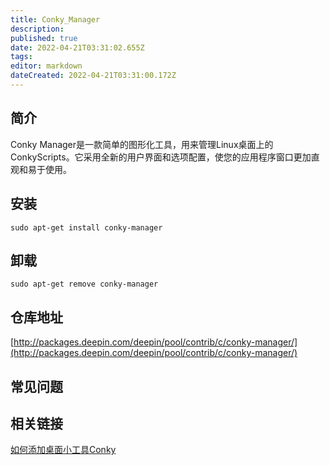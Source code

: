 ```yaml
---
title: Conky_Manager
description: 
published: true
date: 2022-04-21T03:31:02.655Z
tags: 
editor: markdown
dateCreated: 2022-04-21T03:31:00.172Z
---
```


## 简介

Conky Manager是一款简单的图形化工具，用来管理Linux桌面上的ConkyScripts。它采用全新的用户界面和选项配置，使您的应用程序窗口更加直观和易于使用。

## 安装

`sudo apt-get install conky-manager`

## 卸载

`sudo apt-get remove conky-manager`

## 仓库地址

[http://packages.deepin.com/deepin/pool/contrib/c/conky-manager/](http://packages.deepin.com/deepin/pool/contrib/c/conky-manager/)


## 常见问题


## 相关链接

[如何添加桌面小工具Conky](https://bbs.deepin.org/forum.php?mod=viewthread&tid=42752)